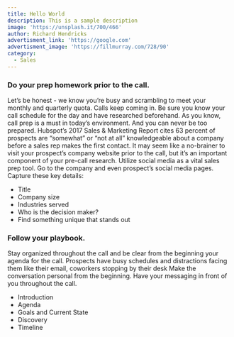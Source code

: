 ```yaml
---
title: Hello World
description: This is a sample description
image: 'https://unsplash.it/700/466'
author: Richard Hendricks
advertisment_link: 'https://google.com'
advertisment_image: 'https://fillmurray.com/728/90'
category:
  - Sales
---
```


### Do your prep homework prior to the call.

Let’s be honest - we know you’re busy and scrambling to meet your monthly and quarterly quota. Calls keep coming in. Be sure you know your call schedule for the day and have researched beforehand. As you know, call prep is a must in today’s environment. And you can never be too prepared. Hubspot’s 2017 Sales & Marketing Report cites 63 percent of prospects are “somewhat” or “not at all” knowledgeable about a company before a sales rep makes the first contact. It may seem like a no-brainer to visit your prospect’s company website prior to the call, but it’s an important component of your pre-call research. Utilize social media as a vital sales prep tool. Go to the company and even prospect’s social media pages. Capture these key details:

- Title
- Company size
- Industries served
- Who is the decision maker?
- Find something unique that stands out

### Follow your playbook.

Stay organized throughout the call and be clear from the beginning your agenda for the call. Prospects have busy schedules and distractions facing them like their email, coworkers stopping by their desk Make the conversation personal from the beginning. Have your messaging in front of you throughout the call.

- Introduction
- Agenda
- Goals and Current State
- Discovery
- Timeline